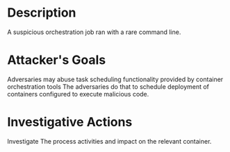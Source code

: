# Description
A suspicious orchestration job ran with a rare command line.
# Attacker's Goals
Adversaries may abuse task scheduling functionality provided by container orchestration tools
The adversaries do that to schedule deployment of containers configured to execute malicious code.
# Investigative Actions
Investigate The process activities and impact on the relevant container.
